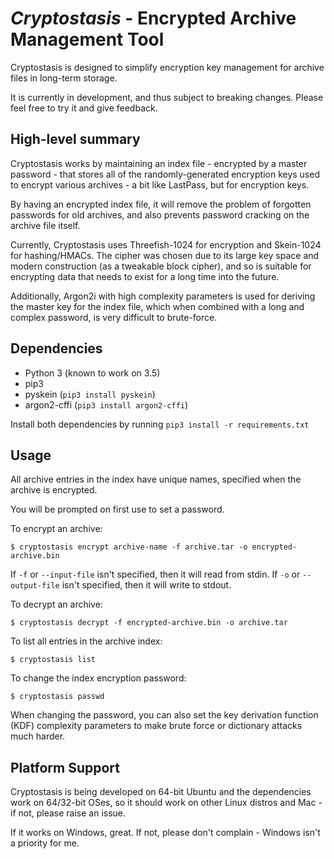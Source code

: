 *Cryptostasis* - Encrypted Archive Management Tool
==================================================

Cryptostasis is designed to simplify encryption key management for archive files in long-term storage.

It is currently in development, and thus subject to breaking changes. Please feel free to try it and give feedback.

High-level summary
------------------

Cryptostasis works by maintaining an index file - encrypted by a master password - that stores all of the randomly-generated encryption keys used to encrypt various archives - a bit like LastPass, but for encryption keys.

By having an encrypted index file, it will remove the problem of forgotten passwords for old archives, and also prevents password cracking on the archive file itself.

Currently, Cryptostasis uses Threefish-1024 for encryption and Skein-1024 for hashing/HMACs. The cipher was chosen due to its large key space and modern construction (as a tweakable block cipher), and so is suitable for encrypting data that needs to exist for a long time into the future.

Additionally, Argon2i with high complexity parameters is used for deriving the master key for the index file, which when combined with a long and complex password, is very difficult to brute-force.

Dependencies
------------

* Python 3 (known to work on 3.5)
* pip3
* pyskein (`pip3 install pyskein`)
* argon2-cffi (`pip3 install argon2-cffi`)

Install both dependencies by running `pip3 install -r requirements.txt`

Usage
-----

All archive entries in the index have unique names, specified when the archive is encrypted.

You will be prompted on first use to set a password.

To encrypt an archive:

`$ cryptostasis encrypt archive-name -f archive.tar -o encrypted-archive.bin`

If `-f` or `--input-file` isn't specified, then it will read from stdin. If `-o` or `--output-file` isn't specified, then it will write to stdout.

To decrypt an archive:

`$ cryptostasis decrypt -f encrypted-archive.bin -o archive.tar`

To list all entries in the archive index:

`$ cryptostasis list`

To change the index encryption password:

`$ cryptostasis passwd`

When changing the password, you can also set the key derivation function (KDF) complexity parameters to make brute force or dictionary attacks much harder.

Platform Support
----------------

Cryptostasis is being developed on 64-bit Ubuntu and the dependencies work on 64/32-bit OSes, so it should work on other Linux distros and Mac - if not, please raise an issue.

If it works on Windows, great. If not, please don't complain - Windows isn't a priority for me.
